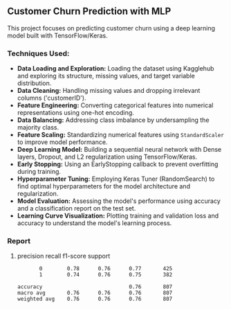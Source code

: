 <h2>Customer Churn Prediction with MLP </h2>

<p>This project focuses on predicting customer churn using a deep learning model built with TensorFlow/Keras.</p>

<h3>Techniques Used:</h3>
<ul>
    <li><strong>Data Loading and Exploration:</strong> Loading the dataset using Kagglehub and exploring its structure, missing values, and target variable distribution.</li>
    <li><strong>Data Cleaning:</strong> Handling missing values and dropping irrelevant columns ('customerID').</li>
    <li><strong>Feature Engineering:</strong> Converting categorical features into numerical representations using one-hot encoding.</li>
    <li><strong>Data Balancing:</strong> Addressing class imbalance by undersampling the majority class.</li>
    <li><strong>Feature Scaling:</strong> Standardizing numerical features using <code>StandardScaler</code> to improve model performance.</li>
    <li><strong>Deep Learning Model:</strong> Building a sequential neural network with Dense layers, Dropout, and L2 regularization using TensorFlow/Keras.</li>
    <li><strong>Early Stopping:</strong> Using an EarlyStopping callback to prevent overfitting during training.</li>
    <li><strong>Hyperparameter Tuning:</strong> Employing Keras Tuner (RandomSearch) to find optimal hyperparameters for the model architecture and regularization.</li>
    <li><strong>Model Evaluation:</strong> Assessing the model's performance using accuracy and a classification report on the test set.</li>
    <li><strong>Learning Curve Visualization:</strong> Plotting training and validation loss and accuracy to understand the model's learning process.</li>
</ul>

<h3>Report</h3>
<ol>
    <li>         precision    recall  f1-score   support

           0        0.78      0.76      0.77       425
           1        0.74      0.76      0.75       382

    accuracy                            0.76       807
    macro avg       0.76      0.76      0.76       807
    weighted avg    0.76      0.76      0.76       807
</li>
   
</ol>
